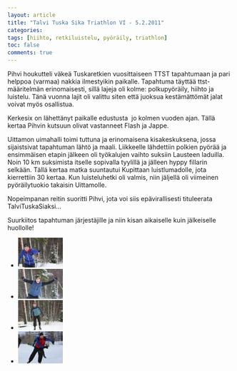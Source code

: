 ```yaml
---
layout: article
title: "Talvi Tuska Sika Triathlon VI - 5.2.2011"
categories:
tags: [hiihto, retkiluistelu, pyöräily, triathlon]
toc: false
comments: true
---
```


Pihvi houkutteli väkeä Tuskaretkien vuosittaiseen TTST tapahtumaan ja
pari helppoa (varmaa) nakkia ilmestyikin paikalle. Tapahtuma täyttää
ttst-määritelmän erinomaisesti, sillä lajeja oli kolme: polkupyöräily,
hiihto ja luistelu. Tänä vuonna lajit oli valittu siten että juoksua
kestämättömät jalat voivat myös osallistua.

Kerkesix on lähettänyt paikalle edustusta  jo kolmen vuoden ajan. Tällä
kertaa Pihvin kutsuun olivat vastanneet Flash ja Jappe.

Uittamon uimahalli toimi tuttuna ja erinomaisena kisakeskuksena, jossa
sijaistsivat tapahtuman lähtö ja maali. Liikkeelle lähdettiin polkien
pyörää ja ensimmäisen etapin jälkeen oli työkalujen vaihto suksiin
Lausteen laduilla. Noin 10 km suksimista itselle sopivalla tyylillä ja
jälleen hyppy fillarin selkään. Tällä kertaa matka suuntautui Kupittaan
luistlumadolle, jota kierrettiin 30 kertaa. Kun luisteluhetki oli
valmis, niin jäljellä oli viimeinen pyöräilytuokio takaisin Uittamolle.

Nopeimpanan reitin suoritti Pihvi, jota voi siis epävirallisesti
tituleerata TalviTuskaSiaksi...

Suurkiitos tapahtuman järjestäjille ja niin kisan aikaiselle kuin
jälkeiselle huollolle!

<div class="th-grid image-gallery" markdown="1">

- [![](/images/talvi-tuska-sika-triathlon-vi/Thumbnails/1.jpg)](/images/talvi-tuska-sika-triathlon-vi/1.jpg)
- [![](/images/talvi-tuska-sika-triathlon-vi/Thumbnails/2.jpg)](/images/talvi-tuska-sika-triathlon-vi/2.jpg)
- [![](/images/talvi-tuska-sika-triathlon-vi/Thumbnails/3.jpg)](/images/talvi-tuska-sika-triathlon-vi/3.jpg)
- [![](/images/talvi-tuska-sika-triathlon-vi/Thumbnails/4.jpg)](/images/talvi-tuska-sika-triathlon-vi/4.jpg)

</div>
